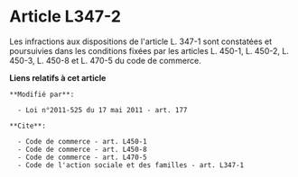 # Article L347-2

Les infractions aux dispositions de l'article L. 347-1 sont constatées et poursuivies dans les conditions fixées par les
articles L. 450-1, L. 450-2, L. 450-3, L. 450-8 et L. 470-5 du code de commerce.

**Liens relatifs à cet article**

	**Modifié par**:

	  - Loi n°2011-525 du 17 mai 2011 - art. 177

	**Cite**:

	  - Code de commerce - art. L450-1
	  - Code de commerce - art. L450-8
	  - Code de commerce - art. L470-5
	  - Code de l'action sociale et des familles - art. L347-1
